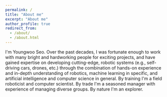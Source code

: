 ```yaml
---
permalink: /
title: "About me"
excerpt: "About me"
author_profile: true
redirect_from: 
  - /about/
  - /about.html
---
```


I'm Youngwoo Seo. Over the past decades, I was fortunate enough to work with many bright and hardworking people for exciting projects, and have gained expertise on developing cutting-edge, robotic systems (e.g., self-driving cars, drones, etc.) through the combination of hands-on experience and in-depth understanding of robotics, machine learning in specific, and artificial intelligence and computer science in general. By training I'm a field roboticist and computer scientist. By trade I'm a seasoned manager with experience of managing diverse groups. By nature I'm an explorer. 
